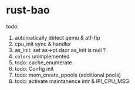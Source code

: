 # rust-bao

todo:
1. automatically detect qemu & atf-fip
2. cpu_init sync & handler
3. as_init: set as->pt.dscr
         as_init is null ?
5. `colors` unimplemented
7. todo: cache_enumerate
8. todo: Config init
9. todo: mem_create_ppools (additional pools)
10. todo: activate maintanence intr & IPI_CPU_MSG